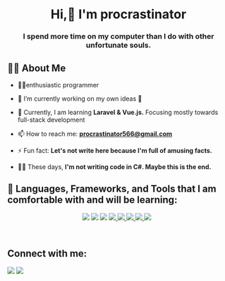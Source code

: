 <h1 align="center">Hi,👋 I'm procrastinator</h1>
<h3 align="center">I spend more time on my computer than I do with other unfortunate souls.</h3>

## 🙋‍♂️ About Me

- 🏴‍☠️enthusiastic programmer

- 🔭 I’m currently working on my own ideas 🫥
 
- 🌱 Currently, I am learning  **Laravel & Vue.js.** Focusing mostly towards full-stack development

- 📫 How to reach me: **procrastinator566@gmail.com**

- ⚡ Fun fact: **Let's not write here because I'm full of amusing facts.**

- 🧑‍💻 These days, **I'm not writing code in C#. Maybe this is the end.**

## 🚀 Languages, Frameworks, and Tools that I am comfortable with and will be learning:
<p align="center"> 
    <a href="https://www.php.net/" target="_blank"> <img src="https://img.icons8.com/color/48/000000/php.png"/></a>
    <a href="https://laravel.com/" target="_blank"> <img src="https://img.icons8.com/fluency/48/000000/laravel.png"/></a>
     <a href="https://vuejs.org/" target="_blank"><img src="https://img.icons8.com/color/48/000000/vue-js.png"/></a>
     <a href="https://pinia.vuejs.org/" target="_blank"> <img src="https://img.icons8.com/external-flatart-icons-flat-flatarticons/64/000000/external-pineapple-grocery-flatart-icons-flat-flatarticons.png"/> </a> 
    <a href="https://getbootstrap.com/" target="_blank"> <img src="https://img.icons8.com/color/48/undefined/bootstrap.png"/> </a> 
    <a href="https://git-scm.com/" target="_blank"> <img src="https://img.icons8.com/color/48/000000/git.png"/> </a> 
    <a href="https://www.npmjs.com/" target="_blank"> <img src="https://img.icons8.com/color/48/000000/npm.png"/> </a> 
    <a style="padding-right:8px;" href="https://www.mysql.com/" target="_blank"> <img src="https://img.icons8.com/fluent/50/000000/mysql-logo.png"/> </a> 
</p>

<!-- [![React Badge](https://img.shields.io/badge/-React-61DBFB?style=for-the-badge&labelColor=black&logo=react&logoColor=61DBFB)](#)  [![Javascript Badge](https://img.shields.io/badge/-Javascript-F0DB4F?style=for-the-badge&labelColor=black&logo=javascript&logoColor=F0DB4F)](#) [![Typescript Badge](https://img.shields.io/badge/-Typescript-007acc?style=for-the-badge&labelColor=black&logo=typescript&logoColor=007acc)](#) [![Nodejs Badge](https://img.shields.io/badge/-Nodejs-3C873A?style=for-the-badge&labelColor=black&logo=node.js&logoColor=3C873A)](#) [![GraphQL Badge](https://img.shields.io/badge/-GraphQl-e535ab?style=for-the-badge&labelColor=black&logo=node.js&logoColor=e535ab)](#) -->
<br/>



## Connect with me:
<p align="left">
<a href = "https://stackoverflow.com/users/15362317/who-do-you-think-am-i"><img src="https://img.icons8.com/fluency/50/000000/stackoverflow.png"/></a>
<a href = "https://twitter.com/D_procras"><img src="https://img.icons8.com/fluency/48/000000/twitter.png"/></a>
</p>
